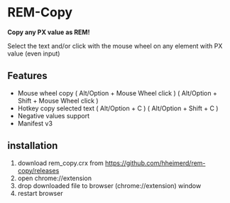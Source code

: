 # REM-Copy
**Copy any PX value as REM!**

Select the text and/or click with the mouse wheel on any element with PX value (even input)

## Features

- Mouse wheel copy  ( Alt/Option + Mouse Wheel click ) ( Alt/Option + Shift + Mouse Wheel click )
- Hotkey copy selected text ( Alt/Option + C ) ( Alt/Option + Shift + C )
- Negative values support
- Manifest v3

## installation
1. download rem_copy.crx from https://github.com/hheimerd/rem-copy/releases
1. open chrome://extension
1. drop downloaded file to browser (chrome://extension) window
2. restart browser
